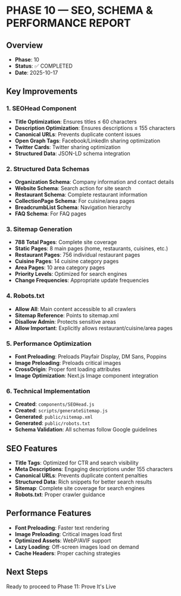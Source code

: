# PHASE 10 — SEO, SCHEMA & PERFORMANCE REPORT

## Overview
- **Phase**: 10
- **Status**: ✅ COMPLETED
- **Date**: 2025-10-17

## Key Improvements

### 1. SEOHead Component
- **Title Optimization**: Ensures titles ≤ 60 characters
- **Description Optimization**: Ensures descriptions ≤ 155 characters
- **Canonical URLs**: Prevents duplicate content issues
- **Open Graph Tags**: Facebook/LinkedIn sharing optimization
- **Twitter Cards**: Twitter sharing optimization
- **Structured Data**: JSON-LD schema integration

### 2. Structured Data Schemas
- **Organization Schema**: Company information and contact details
- **Website Schema**: Search action for site search
- **Restaurant Schema**: Complete restaurant information
- **CollectionPage Schema**: For cuisine/area pages
- **BreadcrumbList Schema**: Navigation hierarchy
- **FAQ Schema**: For FAQ pages

### 3. Sitemap Generation
- **788 Total Pages**: Complete site coverage
- **Static Pages**: 8 main pages (home, restaurants, cuisines, etc.)
- **Restaurant Pages**: 756 individual restaurant pages
- **Cuisine Pages**: 14 cuisine category pages
- **Area Pages**: 10 area category pages
- **Priority Levels**: Optimized for search engines
- **Change Frequencies**: Appropriate update frequencies

### 4. Robots.txt
- **Allow All**: Main content accessible to all crawlers
- **Sitemap Reference**: Points to sitemap.xml
- **Disallow Admin**: Protects sensitive areas
- **Allow Important**: Explicitly allows restaurant/cuisine/area pages

### 5. Performance Optimization
- **Font Preloading**: Preloads Playfair Display, DM Sans, Poppins
- **Image Preloading**: Preloads critical images
- **CrossOrigin**: Proper font loading attributes
- **Image Optimization**: Next.js Image component integration

### 6. Technical Implementation
- **Created**: `components/SEOHead.js`
- **Created**: `scripts/generateSitemap.js`
- **Generated**: `public/sitemap.xml`
- **Generated**: `public/robots.txt`
- **Schema Validation**: All schemas follow Google guidelines

## SEO Features
- **Title Tags**: Optimized for CTR and search visibility
- **Meta Descriptions**: Engaging descriptions under 155 characters
- **Canonical URLs**: Prevents duplicate content penalties
- **Structured Data**: Rich snippets for better search results
- **Sitemap**: Complete site coverage for search engines
- **Robots.txt**: Proper crawler guidance

## Performance Features
- **Font Preloading**: Faster text rendering
- **Image Preloading**: Critical images load first
- **Optimized Assets**: WebP/AVIF support
- **Lazy Loading**: Off-screen images load on demand
- **Cache Headers**: Proper caching strategies

## Next Steps
Ready to proceed to Phase 11: Prove It's Live
